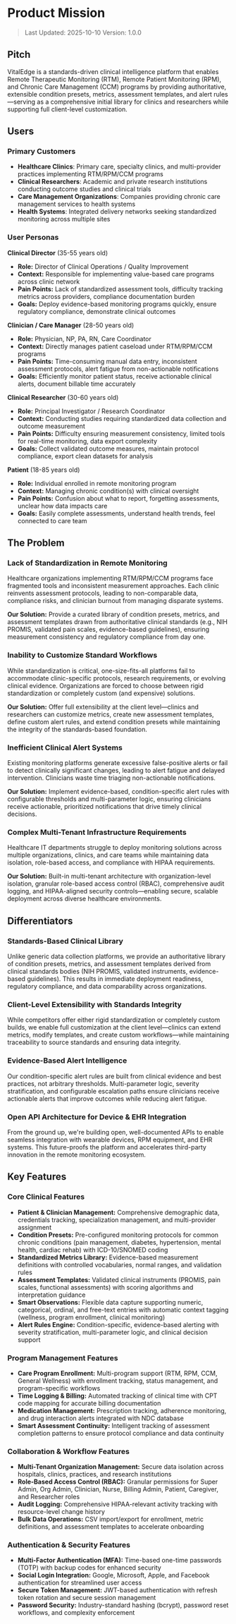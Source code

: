 # Product Mission

> Last Updated: 2025-10-10
> Version: 1.0.0

## Pitch

VitalEdge is a standards-driven clinical intelligence platform that enables Remote Therapeutic Monitoring (RTM), Remote Patient Monitoring (RPM), and Chronic Care Management (CCM) programs by providing authoritative, extensible condition presets, metrics, assessment templates, and alert rules—serving as a comprehensive initial library for clinics and researchers while supporting full client-level customization.

## Users

### Primary Customers

- **Healthcare Clinics**: Primary care, specialty clinics, and multi-provider practices implementing RTM/RPM/CCM programs
- **Clinical Researchers**: Academic and private research institutions conducting outcome studies and clinical trials
- **Care Management Organizations**: Companies providing chronic care management services to health systems
- **Health Systems**: Integrated delivery networks seeking standardized monitoring across multiple sites

### User Personas

**Clinical Director** (35-55 years old)
- **Role:** Director of Clinical Operations / Quality Improvement
- **Context:** Responsible for implementing value-based care programs across clinic network
- **Pain Points:** Lack of standardized assessment tools, difficulty tracking metrics across providers, compliance documentation burden
- **Goals:** Deploy evidence-based monitoring programs quickly, ensure regulatory compliance, demonstrate clinical outcomes

**Clinician / Care Manager** (28-50 years old)
- **Role:** Physician, NP, PA, RN, Care Coordinator
- **Context:** Directly manages patient caseload under RTM/RPM/CCM programs
- **Pain Points:** Time-consuming manual data entry, inconsistent assessment protocols, alert fatigue from non-actionable notifications
- **Goals:** Efficiently monitor patient status, receive actionable clinical alerts, document billable time accurately

**Clinical Researcher** (30-60 years old)
- **Role:** Principal Investigator / Research Coordinator
- **Context:** Conducting studies requiring standardized data collection and outcome measurement
- **Pain Points:** Difficulty ensuring measurement consistency, limited tools for real-time monitoring, data export complexity
- **Goals:** Collect validated outcome measures, maintain protocol compliance, export clean datasets for analysis

**Patient** (18-85 years old)
- **Role:** Individual enrolled in remote monitoring program
- **Context:** Managing chronic condition(s) with clinical oversight
- **Pain Points:** Confusion about what to report, forgetting assessments, unclear how data impacts care
- **Goals:** Easily complete assessments, understand health trends, feel connected to care team

## The Problem

### Lack of Standardization in Remote Monitoring

Healthcare organizations implementing RTM/RPM/CCM programs face fragmented tools and inconsistent measurement approaches. Each clinic reinvents assessment protocols, leading to non-comparable data, compliance risks, and clinician burnout from managing disparate systems.

**Our Solution:** Provide a curated library of condition presets, metrics, and assessment templates drawn from authoritative clinical standards (e.g., NIH PROMIS, validated pain scales, evidence-based guidelines), ensuring measurement consistency and regulatory compliance from day one.

### Inability to Customize Standard Workflows

While standardization is critical, one-size-fits-all platforms fail to accommodate clinic-specific protocols, research requirements, or evolving clinical evidence. Organizations are forced to choose between rigid standardization or completely custom (and expensive) solutions.

**Our Solution:** Offer full extensibility at the client level—clinics and researchers can customize metrics, create new assessment templates, define custom alert rules, and extend condition presets while maintaining the integrity of the standards-based foundation.

### Inefficient Clinical Alert Systems

Existing monitoring platforms generate excessive false-positive alerts or fail to detect clinically significant changes, leading to alert fatigue and delayed intervention. Clinicians waste time triaging non-actionable notifications.

**Our Solution:** Implement evidence-based, condition-specific alert rules with configurable thresholds and multi-parameter logic, ensuring clinicians receive actionable, prioritized notifications that drive timely clinical decisions.

### Complex Multi-Tenant Infrastructure Requirements

Healthcare IT departments struggle to deploy monitoring solutions across multiple organizations, clinics, and care teams while maintaining data isolation, role-based access, and compliance with HIPAA requirements.

**Our Solution:** Built-in multi-tenant architecture with organization-level isolation, granular role-based access control (RBAC), comprehensive audit logging, and HIPAA-aligned security controls—enabling secure, scalable deployment across diverse healthcare environments.

## Differentiators

### Standards-Based Clinical Library

Unlike generic data collection platforms, we provide an authoritative library of condition presets, metrics, and assessment templates derived from clinical standards bodies (NIH PROMIS, validated instruments, evidence-based guidelines). This results in immediate deployment readiness, regulatory compliance, and data comparability across organizations.

### Client-Level Extensibility with Standards Integrity

While competitors offer either rigid standardization or completely custom builds, we enable full customization at the client level—clinics can extend metrics, modify templates, and create custom workflows—while maintaining traceability to source standards and ensuring data integrity.

### Evidence-Based Alert Intelligence

Our condition-specific alert rules are built from clinical evidence and best practices, not arbitrary thresholds. Multi-parameter logic, severity stratification, and configurable escalation paths ensure clinicians receive actionable alerts that improve outcomes while reducing alert fatigue.

### Open API Architecture for Device & EHR Integration

From the ground up, we're building open, well-documented APIs to enable seamless integration with wearable devices, RPM equipment, and EHR systems. This future-proofs the platform and accelerates third-party innovation in the remote monitoring ecosystem.

## Key Features

### Core Clinical Features

- **Patient & Clinician Management:** Comprehensive demographic data, credentials tracking, specialization management, and multi-provider assignment
- **Condition Presets:** Pre-configured monitoring protocols for common chronic conditions (pain management, diabetes, hypertension, mental health, cardiac rehab) with ICD-10/SNOMED coding
- **Standardized Metrics Library:** Evidence-based measurement definitions with controlled vocabularies, normal ranges, and validation rules
- **Assessment Templates:** Validated clinical instruments (PROMIS, pain scales, functional assessments) with scoring algorithms and interpretation guidance
- **Smart Observations:** Flexible data capture supporting numeric, categorical, ordinal, and free-text entries with automatic context tagging (wellness, program enrollment, clinical monitoring)
- **Alert Rules Engine:** Condition-specific, evidence-based alerting with severity stratification, multi-parameter logic, and clinical decision support

### Program Management Features

- **Care Program Enrollment:** Multi-program support (RTM, RPM, CCM, General Wellness) with enrollment tracking, status management, and program-specific workflows
- **Time Logging & Billing:** Automated tracking of clinical time with CPT code mapping for accurate billing documentation
- **Medication Management:** Prescription tracking, adherence monitoring, and drug interaction alerts integrated with NDC database
- **Smart Assessment Continuity:** Intelligent tracking of assessment completion patterns to ensure protocol compliance and data continuity

### Collaboration & Workflow Features

- **Multi-Tenant Organization Management:** Secure data isolation across hospitals, clinics, practices, and research institutions
- **Role-Based Access Control (RBAC):** Granular permissions for Super Admin, Org Admin, Clinician, Nurse, Billing Admin, Patient, Caregiver, and Researcher roles
- **Audit Logging:** Comprehensive HIPAA-relevant activity tracking with resource-level change history
- **Bulk Data Operations:** CSV import/export for enrollment, metric definitions, and assessment templates to accelerate onboarding

### Authentication & Security Features

- **Multi-Factor Authentication (MFA):** Time-based one-time passwords (TOTP) with backup codes for enhanced security
- **Social Login Integration:** Google, Microsoft, Apple, and Facebook authentication for streamlined user access
- **Secure Token Management:** JWT-based authentication with refresh token rotation and secure session management
- **Password Security:** Industry-standard hashing (bcrypt), password reset workflows, and complexity enforcement
